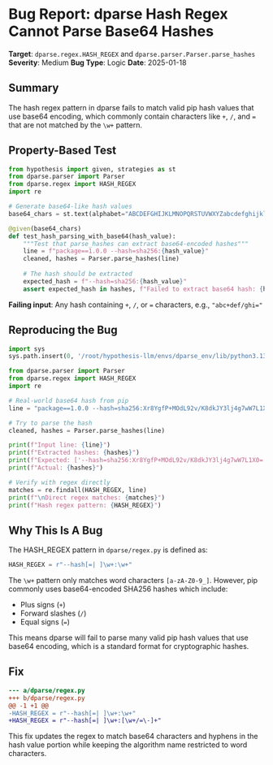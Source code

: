 # Bug Report: dparse Hash Regex Cannot Parse Base64 Hashes

**Target**: `dparse.regex.HASH_REGEX` and `dparse.parser.Parser.parse_hashes`
**Severity**: Medium
**Bug Type**: Logic
**Date**: 2025-01-18

## Summary

The hash regex pattern in dparse fails to match valid pip hash values that use base64 encoding, which commonly contain characters like `+`, `/`, and `=` that are not matched by the `\w+` pattern.

## Property-Based Test

```python
from hypothesis import given, strategies as st
from dparse.parser import Parser
from dparse.regex import HASH_REGEX
import re

# Generate base64-like hash values
base64_chars = st.text(alphabet="ABCDEFGHIJKLMNOPQRSTUVWXYZabcdefghijklmnopqrstuvwxyz0123456789+/=", min_size=10, max_size=64)

@given(base64_chars)
def test_hash_parsing_with_base64(hash_value):
    """Test that parse_hashes can extract base64-encoded hashes"""
    line = f"package==1.0.0 --hash=sha256:{hash_value}"
    cleaned, hashes = Parser.parse_hashes(line)
    
    # The hash should be extracted
    expected_hash = f"--hash=sha256:{hash_value}"
    assert expected_hash in hashes, f"Failed to extract base64 hash: {hash_value}"
```

**Failing input**: Any hash containing `+`, `/`, or `=` characters, e.g., `"abc+def/ghi="`

## Reproducing the Bug

```python
import sys
sys.path.insert(0, '/root/hypothesis-llm/envs/dparse_env/lib/python3.13/site-packages')

from dparse.parser import Parser
from dparse.regex import HASH_REGEX
import re

# Real-world base64 hash from pip
line = "package==1.0.0 --hash=sha256:Xr8YgfP+MOdL92v/K8dkJY3lj4g7wW7L1X0="

# Try to parse the hash
cleaned, hashes = Parser.parse_hashes(line)

print(f"Input line: {line}")
print(f"Extracted hashes: {hashes}")
print(f"Expected: ['--hash=sha256:Xr8YgfP+MOdL92v/K8dkJY3lj4g7wW7L1X0=']")
print(f"Actual: {hashes}")

# Verify with regex directly
matches = re.findall(HASH_REGEX, line)
print(f"\nDirect regex matches: {matches}")
print(f"Hash regex pattern: {HASH_REGEX}")
```

## Why This Is A Bug

The HASH_REGEX pattern in `dparse/regex.py` is defined as:
```python
HASH_REGEX = r"--hash[=| ]\w+:\w+"
```

The `\w+` pattern only matches word characters `[a-zA-Z0-9_]`. However, pip commonly uses base64-encoded SHA256 hashes which include:
- Plus signs (`+`)
- Forward slashes (`/`)
- Equal signs (`=`)

This means dparse will fail to parse many valid pip hash values that use base64 encoding, which is a standard format for cryptographic hashes.

## Fix

```diff
--- a/dparse/regex.py
+++ b/dparse/regex.py
@@ -1 +1 @@
-HASH_REGEX = r"--hash[=| ]\w+:\w+"
+HASH_REGEX = r"--hash[=| ]\w+:[\w+/=\-]+"
```

This fix updates the regex to match base64 characters and hyphens in the hash value portion while keeping the algorithm name restricted to word characters.